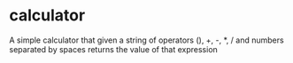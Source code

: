 # calculator
A simple calculator that given a string of operators (), +, -, *, / and numbers separated by spaces returns the value of that expression
